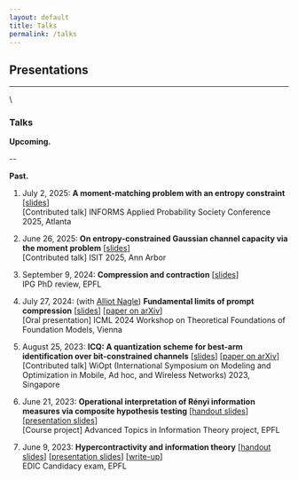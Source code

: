 ```yaml
---
layout: default
title: Talks
permalink: /talks
---
```


## Presentations

---
\
<!-- Upcoming and past presentations. -->

### Talks

**Upcoming.**

--

**Past.**

1. July 2, 2025: **A moment-matching problem with an entropy constraint** [[slides](http://adwaygirish.github.io/files/talks/informsAPS2025_ent-const-mts.pdf)]\
[Contributed talk] INFORMS Applied Probability Society Conference 2025, Atlanta 

1. June 26, 2025: **On entropy-constrained Gaussian channel capacity via the moment problem** [[slides](http://adwaygirish.github.io/files/talks/isit2025_ent-const-cap.pdf)]\
    [Contributed talk] ISIT 2025, Ann Arbor 

1.  September 9, 2024: **Compression and contraction** [[slides](http://adwaygirish.github.io/files/talks/ipg-phd-review_2024.pdf)]\
    IPG PhD review, EPFL

2.  July 27, 2024: (with [Alliot Nagle](https://acnagle.com/index.html)) **Fundamental limits of prompt compression** [[slides](http://adwaygirish.github.io/files/talks/slides_prompt-comp.pdf)] [[paper on arXiv](https://arxiv.org/abs/2407.15504)]\
    [Oral presentation] ICML 2024 Workshop on Theoretical Foundations of Foundation Models, Vienna

3.  August 25, 2023: **ICQ: A quantization scheme for best-arm identification over bit-constrained channels** [[slides](http://adwaygirish.github.io/files/talks/WiOpt_23-ICQ_presentation.pdf)] [[paper on arXiv](https://arxiv.org/abs/2305.00528)]\
    [Contributed talk] WiOpt (International Symposium on Modeling and Optimization in Mobile, Ad hoc, and Wireless Networks) 2023, Singapore

4.  June 21, 2023: **Operational interpretation of Rényi information measures via composite hypothesis testing** [[handout slides](http://adwaygirish.github.io/files/projects/COM621/COM_621-handout.pdf)] [[presentation slides](http://adwaygirish.github.io/files/projects/COM621/COM_621-presentation.pdf)]\
    [Course project] Advanced Topics in Information Theory project, EPFL

5.  June 9, 2023: **Hypercontractivity and information theory** [[handout slides](https://adwaygirish.github.io/files/talks/candidacy/adway_candidacy-handout.pdf)] [[presentation slides](http://adwaygirish.github.io/files/talks/candidacy/adway_candidacy-presentation.pdf)] [[write-up](http://adwaygirish.github.io/files/talks/candidacy/adway_candidacy-writeup.pdf)]\
    EDIC Candidacy exam, EPFL

<!-- 
### Posters

**Upcoming.**

\- 

**Past.**


1.  December 11, 2024: **Fundamental limits of prompt compression** [[poster]()] [[paper on arXiv](https://arxiv.org/abs/2407.15504)]\
    NeurIPS 2024, Vancouver

2.  July 27, 2024: **Fundamental limits of prompt compression** [[poster]()] [[paper on arXiv](https://arxiv.org/abs/2407.15504)]\
    **Local to global: Learning dynamics and effect of initialization for transformers**\
    ICML 2024 Workshop on Theoretical Foundations of Foundation Models, Vienna
 -->